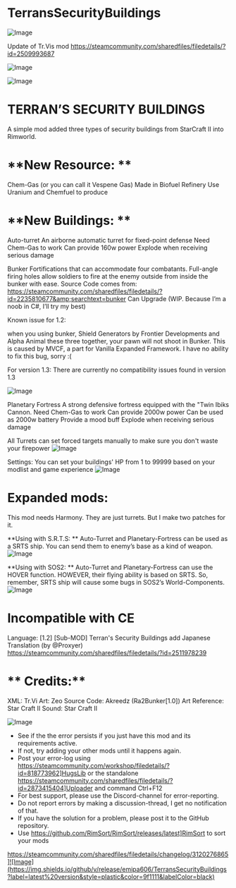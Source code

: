 # TerransSecurityBuildings

![Image](https://i.imgur.com/buuPQel.png)

Update of Tr.Vis mod https://steamcommunity.com/sharedfiles/filedetails/?id=2509993687

![Image](https://i.imgur.com/pufA0kM.png)

	
![Image](https://i.imgur.com/Z4GOv8H.png)

# **TERRAN’S SECURITY BUILDINGS**


A simple mod added three types of security buildings from StarCraft II into Rimworld.

# **New Resource: **

Chem-Gas (or you can call it Vespene Gas)
Made in Biofuel Refinery
Use Uranium and Chemfuel to produce

# **New Buildings: **

Auto-turret 
An airborne automatic turret for fixed-point defense
Need Chem-Gas to work
Can provide 160w power
Explode when receiving serious damage

Bunker
	Fortifications that can accommodate four combatants. Full-angle firing holes allow soldiers to fire at the enemy outside from inside the bunker with ease.
	Source Code comes from: https://steamcommunity.com/sharedfiles/filedetails/?id=2235810677&amp;searchtext=bunker
	Can Upgrade (WIP. Because I’m a noob in C#, I’ll try my best)

Known issue for 1.2: 

when you using bunker, Shield Generators by Frontier Developments and Alpha Animal these three together, your pawn will not shoot in Bunker. This is caused by MVCF, a part for Vanilla Expanded Framework. I have no ability to fix this bug, sorry :(

For version 1.3: There are currently no compatibility issues found in version 1.3

![Image](https://steamuserimages-a.akamaihd.net/ugc/1761450961881198396/AB517F745BE0F7473C176233B46EC2B1310E84CF/)


Planetary Fortress
	A strong defensive fortress equipped with the "Twin Ibiks Cannon.
Need Chem-Gas to work
Can provide 2000w power
Can be used as 2000w battery
Provide a mood buff
Explode when receiving serious damage

All Turrets can set forced targets manually to make sure you don't waste your firepower
![Image](https://steamuserimages-a.akamaihd.net/ugc/1761451277162968038/DB35B1C7E7B685A643D33A6B0D64146C1AAEFD8F/)


Settings:
You can set your buildings' HP from 1 to 99999 based on your modlist and game experience
![Image](https://steamuserimages-a.akamaihd.net/ugc/1761451277162982733/2B96DBF1DBD91AFECD1DD8623F27D8A5F357D8E7/)


# **Expanded mods:**

This mod needs Harmony. They are just turrets.
But I make two patches for it.

**Using with S.R.T.S: **
Auto-Turret and Planetary-Fortress can be used as a SRTS ship. You can send them to enemy’s base as a kind of weapon.
![Image]( https://steamuserimages-a.akamaihd.net/ugc/1761450961880027674/47EEEEE8E7B4BA4FC756A0319B60D8FCC2A0A081/)


**Using with SOS2: **
Auto-Turret and Planetary-Fortress can use the HOVER function. HOWEVER, their flying ability is based on SRTS. So, remember, SRTS ship will cause some bugs in SOS2’s World-Components.	
![Image](https://steamuserimages-a.akamaihd.net/ugc/1761450961880031242/E2DCA4CB03FB2018B2486BC9E7A708099E56C610/)


# **Incompatible with CE**


Language: 
[1.2] [Sub-MOD] Terran's Security Buildings add Japanese Translation (by @Proxyer)
https://steamcommunity.com/sharedfiles/filedetails/?id=2511978239

# ** Credits:**

XML: Tr.Vi
Art: Zeo
Source Code: Akreedz (Ra2Bunker[1.0])
Art Reference: Star Craft II
Sound: Star Craft II

![Image](https://i.imgur.com/PwoNOj4.png)



-  See if the the error persists if you just have this mod and its requirements active.
-  If not, try adding your other mods until it happens again.
-  Post your error-log using https://steamcommunity.com/workshop/filedetails/?id=818773962]HugsLib or the standalone https://steamcommunity.com/sharedfiles/filedetails/?id=2873415404]Uploader and command Ctrl+F12
-  For best support, please use the Discord-channel for error-reporting.
-  Do not report errors by making a discussion-thread, I get no notification of that.
-  If you have the solution for a problem, please post it to the GitHub repository.
-  Use https://github.com/RimSort/RimSort/releases/latest]RimSort to sort your mods



https://steamcommunity.com/sharedfiles/filedetails/changelog/3120276865]![Image](https://img.shields.io/github/v/release/emipa606/TerransSecurityBuildings?label=latest%20version&style=plastic&color=9f1111&labelColor=black)

